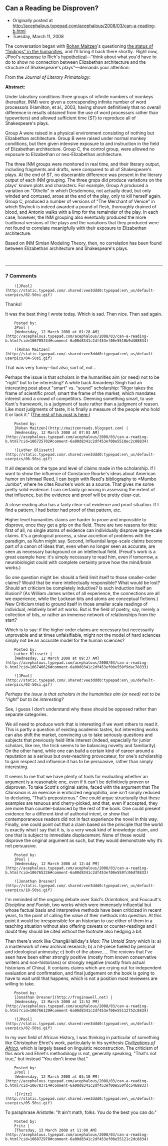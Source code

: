 ## Can a Reading be Disproven?

 * Originally posted at http://acephalous.typepad.com/acephalous/2008/03/can-a-reading-b.html
 * Tuesday, March 11, 2008



The conversation began with [Rohan Maitzen](http://maitzenreads.blogspot.com/)'s questioning [the status of "findings" in the humanities](http://acephalous.typepad.com/acephalous/2008/03/i-generally-aga.html#comment-106558464), and I'll bring it back there shortly.  Right now, JPool's [response](http://acephalous.typepad.com/acephalous/2008/03/i-generally-aga.html#comment-106642478) to Rich's [hypothetical](http://acephalous.typepad.com/acephalous/2008/03/i-generally-aga.html#comment-106617582)—"think about what you'd have to do to show no connection between
Elizabethan architecture and the structure of Shakespeare's plays"—demands your attention:

From the _Journal of Literary Primatology_:

 **Abstract:**

Under labratory conditions three groups of infinite numbers of
monkeys (hereafter, INM) were given a corresponding infinite number of
word processors (Hamilton, et al., 2003, having shown definitively that
no overall difference in results obtained from the use of word
processors rather than typewriters) and allowed sufficient time (ST) to
reproduce all of Shakespeare's plays.

Group A were raised in a physical environment consisting of nothing
but Elizabethan architecture. Group B were raised under normal monkey
conditions, but then given intensive exposure to and instruction in the
field of Elizabethan architecture. Group C, the control group, were
allowed no exposure to Elizabethan or neo-Elizabethan architecture.

The three INM groups were monitored in real time, and their literary
output, including fragments and drafts, were compared to all of
Shakespeare's plays. At the end of ST, no disceranble difference was
present in the literary output of each INM grouping. The three grops
did produce variations on the plays' known plots and characters. For
example, Group A produced a variation on "Othello" in which Desdemona,
not actually dead, but only winded and contused, arose at the end of
the play, only to kill herself again. Group C, produced a number of
versions of "The Merchant of Venice" in which Shylock is indeed awarded
a pound of flesh, thoroughly drained of blood, and Antonio walks with a
limp for the remainder of the play. In each case, however, the INM
grouping also eventually produced the more tradtional versions of the
plays and the variations that they produced were not found to correlate
meanigfully with their exposure to Elizabethan architecture.

Based on INM Simian Modeling Theory, then, no correlation has been
found between Elizabethan architecture and Shakespeare's plays.

 

		

* * *

### 7 Comments 

		

                
[]()

	

		![JPool](http://static.typepad.com/.shared:vee3ddd0:typepad:en\_us/default-userpics/02-50si.gif)
	

	

		

Thanks!  

It was the best thing I wrote today.  Which is sad.  Then nice.  Then sad again.

	

		Posted by:
		JPool |
		[Wednesday, 12 March 2008 at 01:28 AM](http://acephalous.typepad.com/acephalous/2008/03/can-a-reading-b.html?cid=106705244#comment-6a00d8341c2df453ef00e5510b9d408834)

[]()

	

		![Rohan Maitzen](http://static.typepad.com/.shared:vee3ddd0:typepad:en\_us/default-userpics/04-50si.gif)
	

	

		

That was very funny--but also, sort of, not...

Perhaps the issue is that scholars in the humanities aim (or need) not to be "right" but to be interesting? A while back Amardeep Singh had an interesting post about "smart" vs. "sound" scholarship: "Rigor takes the frame of scientific proof; smart the frame of the market, which mandates interest amid a crowd of competitors. Deeming something smart, to use Kant's framework, is a judgment of taste rather than a judgment of reason. Like most judgments of taste, it is finally a measure of the people who hold it or lack it." ([The rest of his post is here.](http://www.lehigh.edu/~amsp/2004/12/smart-criticism-vs-gooduseful-academic.html))  

	

		Posted by:
		[Rohan Maitzen](http://maitzenreads.blogspot.com) |
		[Wednesday, 12 March 2008 at 07:03 AM](http://acephalous.typepad.com/acephalous/2008/03/can-a-reading-b.html?cid=106725702#comment-6a00d8341c2df453ef00e5510ec2c08834)

[]()

	

		![Luther Blissett](http://static.typepad.com/.shared:vee3ddd0:typepad:en\_us/default-userpics/06-50si.gif)
	

	

		

It all depends on the type and level of claims made in the scholarship.  If I want to show the influence of Constance Rourke's ideas about American humor on Ishmael Reed, I can begin with Reed's bibliography to \*Mumbo Jumbo\*, where he cites Rourke's work as a source.  That gives me some pretty solid evidence.  I can certainly go wrong in assessing the extent of that influence, but the evidence and proof will be pretty clear-cut.

A close reading also has a fairly clear-cut evidence and proof situation.  If I find a pattern, I had better had proof of that pattern, etc.

Higher level humanities claims are harder to prove and impossible to disprove, once they get a grip on the field.  There are two reasons for this: first of all, no single atoms of evidence can individually disprove large-scale claims.  It's a geological process, a slow accretion of problems with the paradigm, as Kuhn might say.  Second, influential large-scale claims become part of a canon of ideas that, even when no longer seen as accurate, are seen as necessary background on an intellectual field.  (Freud's work is a great example here: it's simply necessary to read him, even if tomorrow, a neurobiologist could with complete certainty prove how the mind/brain works.)

So one question might be: should a field limit itself to those smaller-order claims?  Would that be more intellectually responsible?  What would be lost?  Should art criticism be completely inductive?  Is such induction itself an illusion?  (As William James writes of all experience, the connections are all we experience, while the Lockean bits and atoms are conceptual fictions.)  New Criticism tried to ground itself in those smaller scale readings of individual, relatively brief art works.  But is the field of poetry, say, merely a collection of bits, or rather an immense network of relationships from the start?

Which is to say: if the higher order claims are necessary but necessarily unprovable and at times unfalsifiable, might not the model of hard sciences simply not be an accurate model for the human sciences?  

	

		Posted by:
		Luther Blissett |
		[Wednesday, 12 March 2008 at 09:37 AM](http://acephalous.typepad.com/acephalous/2008/03/can-a-reading-b.html?cid=106740626#comment-6a00d8341c2df453ef00e550f9dac78833)

[]()

	

		![JPool](http://static.typepad.com/.shared:vee3ddd0:typepad:en\_us/default-userpics/02-50si.gif)
	

	

		

_Perhaps the issue is that scholars in the humanities aim (or need) not to be "right" but to be interesting?_

See, I guess I don't understand why these should be opposed rather than separate categories.

We all need to produce work that is interesting if we want others to read it.  This is partly a question of existing academic tastes, but interesting works can also shift the market, convincing us to take seriously questions and subjects that previously held little interest (indeed, especially for junior scholars, like me, the trick seems to be balancing novelty and familiarity).  On the other hand, while one can build a certain kind of career around a reputation as a serious but over-reaching provocateur, for one's scholarship to gain respect and influence it has to be persuasive, rather than simply interesting.

It seems to me that we have plenty of tools for evaluating whether an argument is a reasonable one, even if it can't be definitively proven or disproven.  To take Scott's original satire, faced with the argument that _The Clansman_ is an exercise in eroticized negrophillia, one isn’t simply reduced to declaring, “That’s preposterous.”  One could argue structurally that these examples are tenuous and cherry-picked, and that, even if accepted, they are more than counter-balanced by the rest of the book.  One could present evidence for a different kind of authorial intent, or show that contemporaneous readers did not in fact experience the novel in this way.  Finally, one could point out that a claim based on the principle that the world is exactly what I say that it is, is a very weak kind of knowledge claim, and one that is subject to immediate displacement.  None of these would disprove the original argument as such, but they would demonstrate why it’s not persuasive. 

	

		Posted by:
		JPool |
		[Wednesday, 12 March 2008 at 12:44 PM](http://acephalous.typepad.com/acephalous/2008/03/can-a-reading-b.html?cid=106765226#comment-6a00d8341c2df453ef00e550fc06df8833)

[]()

	

		![Jonathan Dresner](http://static.typepad.com/.shared:vee3ddd0:typepad:en\_us/default-userpics/18-50si.gif)
	

	

		

I'm reminded of the ongoing debate over Said's _Orientalism_, and Foucault's _Discipline and Punish_, two works which were immensely influential but whose factual basis and interpretive methods have been criticized in recent years, to the point of calling the value of their methods into question. At this point it would be irresponsible for an historian to use either of them in a teaching situation without also offering caveats or counter-readings and I doubt they should be cited without the footnote also hedging a bit.

Then there's work like Chang&Halliday's _Mao: The Untold Story_ which is: a) a masterwork of new archival research; b) a hit-piece fueled by personal and ideological animosity; c) both of the above..... The reviews that I've seen have been either strongly positive (mostly from known conservative writers and non-historians) or strongly negative (mostly from actual historians of China). It contains claims which are crying out for independent evaluation and confirmation, and final judgement on the book is going to have to wait until that happens, which is not a position most reviewers are willing to take.

	

		Posted by:
		[Jonathan Dresner](http://froginawell.net) |
		[Wednesday, 12 March 2008 at 12:52 PM](http://acephalous.typepad.com/acephalous/2008/03/can-a-reading-b.html?cid=106766120#comment-6a00d8341c2df453ef00e55112752c8834)

[]()

	

		![JPool](http://static.typepad.com/.shared:vee3ddd0:typepad:en\_us/default-userpics/02-50si.gif)
	

	

		

In my own field of African History, I was thinking in particular of something like Christopher Ehret's work, particularly in his synthesis [_Civilizations of Africa_](http://www.h-net.org/reviews/showrev.cgi?path=130501093457640), which is largely based on linguistic reconstruction.  The criticism of this work and Ehret's methodology is not, generally speaking, "That's not true," but instead "You don't know that."

	

		Posted by:
		JPool |
		[Wednesday, 12 March 2008 at 03:10 PM](http://acephalous.typepad.com/acephalous/2008/03/can-a-reading-b.html?cid=106783714#comment-6a00d8341c2df453ef00e550fdc5468833)

[]()

	

		![Fritz](http://static.typepad.com/.shared:vee3ddd0:typepad:en\_us/default-userpics/05-50si.gif)
	

	

		

To paraphrase Aristotle: "It ain't math, folks.  You do the best you can do."

	

		Posted by:
		Fritz |
		[Thursday, 13 March 2008 at 11:00 AM](http://acephalous.typepad.com/acephalous/2008/03/can-a-reading-b.html?cid=106872970#comment-6a00d8341c2df453ef00e55121c2dc8834)

		

        
